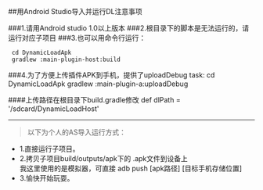 ##用Android Studio导入并运行DL注意事项

###1.请用Android studio 1.0以上版本
###2.根目录下的脚本是无法运行的，请运行对应子项目
###3.也可以用命令行运行：
    
     cd DynamicLoadApk
     gradlew :main-plugin-host:build
###4.为了方便上传插件APK到手机，提供了uploadDebug task:
     cd DynamicLoadApk
     gradlew :main-plugin-a:uploadDebug
     
####上传路径在根目录下build.gradle修改
    def dlPath = '/sdcard/DynamicLoadHost'
    
---
>以下为个人的AS导入运行方式：

* 1.直接运行子项目。
* 2.拷贝子项目build/outputs/apk下的 .apk文件到设备上<br/>
	我这里使用的是模拟器，可直接 adb push [apk路径] [目标手机存储位置]
* 3.愉快开始玩耍。